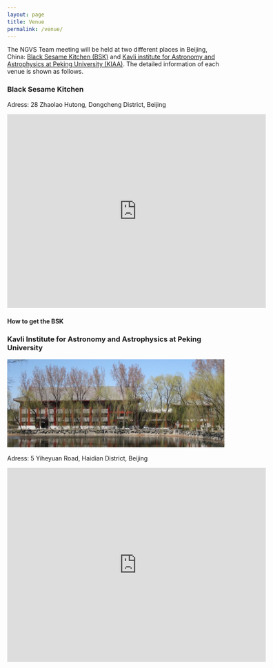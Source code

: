```yaml
---
layout: page
title: Venue
permalink: /venue/
---
```


The NGVS Team meeting will be held at two different places in Beijing, China: [Black Sesame Kitchen (BSK)](http://www.blacksesamekitchen.com/) and [Kavli institute for Astronomy and Astrophysics at Peking University (KIAA)](http://kiaa.pku.edu.cn/). The detailed information of each venue is shown as follows.

### Black Sesame Kitchen

Adress: 28 Zhaolao Hutong, Dongcheng District, Beijing

<iframe src="https://www.google.com/maps/embed?pb=!1m18!1m12!1m3!1d73076.12884205303!2d116.37240477111474!3d39.965411370882094!2m3!1f0!2f0!3f0!3m2!1i1024!2i768!4f13.1!3m3!1m2!1s0x35f052deb9f8991f%3A0x32aa0fd9997235a1!2zQ2hpbmEsIEJlaWppbmcgU2hpLCBEb25nY2hlbmcgUXUsIFpob25nbGFvIEh1dG9uZywgMjjlj7fpmaIg6YKu5pS_57yW56CBOiAxMDAwMDY!5e0!3m2!1sen!2sus!4v1552728171652" width="600" height="450" frameborder="0" style="border:0" allowfullscreen></iframe>

#### How to get the BSK

### Kavli Institute for Astronomy and Astrophysics at Peking University

![kiaa](/images/KIAA_spring_small.jpg)

Adress: 5 Yiheyuan Road, Haidian District, Beijing

<iframe src="https://www.google.com/maps/embed?pb=!1m18!1m12!1m3!1d97805.27099336928!2d116.26301654616883!3d39.99918309127378!2m3!1f0!2f0!3f0!3m2!1i1024!2i768!4f13.1!3m3!1m2!1s0x0%3A0x487bfd11cd0b7ba4!2sPeking+University+Kavli+Institute+for+Astronomy+and+Astrophysics!5e0!3m2!1sen!2sus!4v1552728376766" width="600" height="450" frameborder="0" style="border:0" allowfullscreen></iframe>
